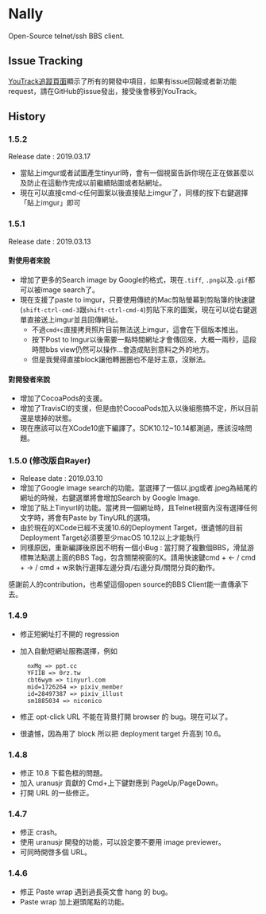 # Nally

Open-Source telnet/ssh BBS client.

## Issue Tracking

[YouTrack追蹤頁面](https://irisnode.myjetbrains.com/youtrack/)顯示了所有的開發中項目，如果有issue回報或者新功能request，請在GitHub的issue發出，接受後會移到YouTrack。

## History

### 1.5.2

Release date : 2019.03.17

- 當貼上imgur或者試圖產生tinyurl時，會有一個視窗告訴你現在正在做甚麼以及防止在這動作完成以前繼續貼圖或者貼網址。
- 現在可以直接cmd-c任何圖案以後直接貼上imgur了，同樣的按下右鍵選擇「貼上imgur」即可


### 1.5.1

Release date : 2019.03.13

#### 對使用者來說

* 增加了更多的Search image by Google的格式，現在`.tiff`, `.png`以及`.gif`都可以被image search了。
* 現在支援了paste to imgur，只要使用傳統的Mac剪貼螢幕到剪貼簿的快速鍵(`shift-ctrl-cmd-3`跟`shift-ctrl-cmd-4`)剪貼下來的圖案，現在可以從右鍵選單直接送上imgur並且回傳網址。
	* 不過`cmd+c`直接拷貝照片目前無法送上imgur，這會在下個版本推出。
	* 按下Post to Imgur以後需要一點時間網址才會傳回來，大概一兩秒，這段時間bbs view仍然可以操作...會造成貼到意料之外的地方。
	* 但是我覺得直接block讓他轉圈圈也不是好主意，沒辦法。

#### 對開發者來說

* 增加了CocoaPods的支援。
* 增加了TravisCI的支援，但是由於CocoaPods加入以後組態搞不定，所以目前還是壞掉的狀態。
* 現在應該可以在XCode10底下編譯了。SDK10.12~10.14都測過，應該沒啥問題。

### 1.5.0 (修改版自Rayer)

* Release date : 2019.03.10
* 增加了Google image search的功能。當選擇了一個以.jpg或者.jpeg為結尾的網址的時候，右鍵選單將會增加Search by Google Image.
* 增加了貼上Tinyurl的功能。當拷貝一個網址時，且Telnet視窗內沒有選擇任何文字時，將會有Paste by TinyURL的選項。
* 由於現在的XCode已經不支援10.6的Deployment Target，很遺憾的目前Deployment Target必須要至少macOS 10.12以上才能執行
* 同樣原因，重新編譯後原因不明有一個小Bug : 當打開了複數個BBS，滑鼠游標無法點選上面的BBS Tag，包含關閉視窗的X。請用快速鍵cmd + <- / cmd + -> / cmd + w來執行選擇左邊分頁/右邊分頁/關閉分頁的動作。

感謝前人的contribution，也希望這個open source的BBS Client能一直傳承下去。

### 1.4.9

* 修正短網址打不開的 regression
* 加入自動短網址服務選擇，例如
  	
        nxMg => ppt.cc
        YFIIB => 0rz.tw
        cbt6wym => tinyurl.com
        mid=1726264 => pixiv_member
        id=28497387 => pixiv_illust
        sm1885034 => niconico

* 修正 opt-click URL 不能在背景打開 browser 的 bug。現在可以了。
* 很遺憾，因為用了 block 所以把 deployment target 升高到 10.6。

### 1.4.8

* 修正 10.8 下藍色框的問題。
* 加入 uranusjr 貢獻的 Cmd+上下鍵對應到 PageUp/PageDown。
* 打開 URL 的一些修正。

### 1.4.7

* 修正 crash。
* 使用 uranusjr 開發的功能，可以設定要不要用 image previewer。
* 可同時開啓多個 URL。

### 1.4.6

* 修正 Paste wrap 遇到過長英文會 hang 的 bug。
* Paste wrap 加上避頭尾點的功能。
